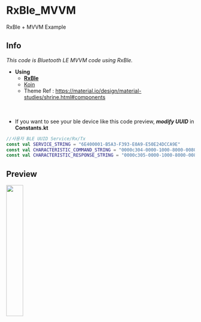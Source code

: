 # RxBle_MVVM
RxBle + MVVM Example

## Info

 *This code is Bluetooth LE MVVM code using RxBle.*  
- **Using**
  - [**RxBle**](https://github.com/Polidea/RxAndroidBle)
  - [Koin](https://github.com/InsertKoinIO/koin)
  - Theme Ref : https://material.io/design/material-studies/shrine.html#components

　  
- If you want to see your ble device like this code preview, ***modify UUID*** in **Constants.kt**  
```Kotlin
//사용자 BLE UUID Service/Rx/Tx
const val SERVICE_STRING = "6E400001-B5A3-F393-E0A9-E50E24DCCA9E"
const val CHARACTERISTIC_COMMAND_STRING = "0000c304-0000-1000-8000-00805f9b34fb"
const val CHARACTERISTIC_RESPONSE_STRING = "0000c305-0000-1000-8000-00805f9b34fb"
```

## Preview
<img src = "https://github.com/DDANGEUN/RxBle_MVVM/blob/main/preview/preview.gif" width="30%">


